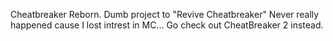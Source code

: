 Cheatbreaker Reborn.
 Dumb project to "Revive Cheatbreaker" Never really happened cause I lost intrest in MC... Go check out CheatBreaker 2 instead.
